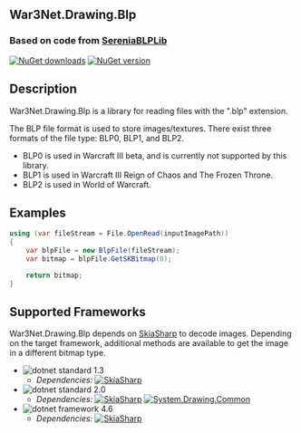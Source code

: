 ## War3Net.Drawing.Blp
### Based on code from [SereniaBLPLib](https://github.com/WoW-Tools/SereniaBLPLib)

[![NuGet downloads](https://img.shields.io/nuget/dt/War3Net.Drawing.Blp.svg)](https://www.nuget.org/packages/War3Net.Drawing.Blp)
[![NuGet version](https://img.shields.io/nuget/v/War3Net.Drawing.Blp.svg)](https://www.nuget.org/packages/War3Net.Drawing.Blp)

## Description

War3Net.Drawing.Blp is a library for reading files with the ".blp" extension.

The BLP file format is used to store images/textures. There exist three formats of the file type: BLP0, BLP1, and BLP2.
- BLP0 is used in Warcraft III beta, and is currently not supported by this library.
- BLP1 is used in Warcraft III Reign of Chaos and The Frozen Throne.
- BLP2 is used in World of Warcraft.

## Examples

```C#
using (var fileStream = File.OpenRead(inputImagePath))
{
    var blpFile = new BlpFile(fileStream);
    var bitmap = blpFile.GetSKBitmap(0);

    return bitmap;
}
```

## Supported Frameworks

War3Net.Drawing.Blp depends on [SkiaSharp](https://github.com/mono/SkiaSharp) to decode images.
Depending on the target framework, additional methods are available to get the image in a different bitmap type.

- ![dotnet standard 1.3](https://img.shields.io/badge/.NET%20standard-v1.3-brightgreen.svg)
    - *Dependencies:*
    [![SkiaSharp](https://img.shields.io/badge/SkiaSharp-v1.68.0-blue.svg)](https://www.nuget.org/packages/SkiaSharp)
- ![dotnet standard 2.0](https://img.shields.io/badge/.NET%20standard-v2.0-brightgreen.svg)
    - *Dependencies:*
    [![SkiaSharp](https://img.shields.io/badge/SkiaSharp-v1.68.0-blue.svg)](https://www.nuget.org/packages/SkiaSharp)
    [![System.Drawing.Common](https://img.shields.io/badge/System.Drawing.Common-v4.5.1-blue.svg)](https://www.nuget.org/packages/System.Drawing.Common)
- ![dotnet framework 4.6](https://img.shields.io/badge/.NET%20framework-v4.6-brightgreen.svg)
    - *Dependencies:*
    [![SkiaSharp](https://img.shields.io/badge/SkiaSharp-v1.68.0-blue.svg)](https://www.nuget.org/packages/SkiaSharp)
